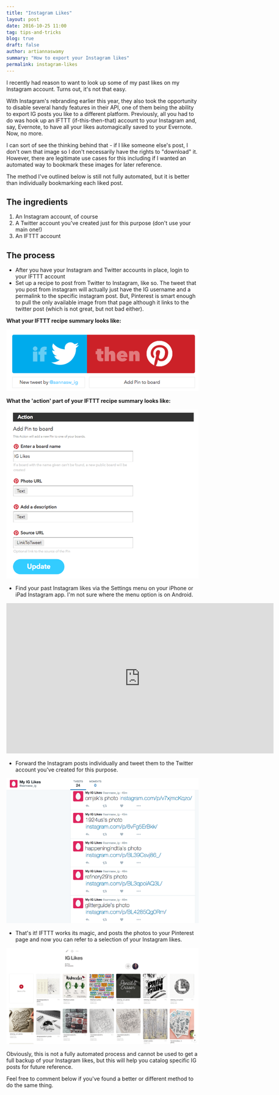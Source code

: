 ```yaml
---
title: "Instagram Likes"
layout: post
date: 2016-10-25 11:00
tag: tips-and-tricks
blog: true
draft: false
author: artiannaswamy
summary: "How to export your Instagram likes"
permalink: instagram-likes
---
```


I recently had reason to want to look up some of my past likes on my Instagram account. Turns out, it's not that easy.

With Instagram's rebranding earlier this year, they also took the opportunity to disable several handy features in their API, one of them being the ability to export IG posts you like to a different platform. Previously, all you had to do was hook up an IFTTT (if-this-then-that) account to your Instagram and, say, Evernote, to have all your likes automagically saved to your Evernote. Now, no more.

I can sort of see the thinking behind that - if I like someone else's post, I don't own that image so I don't necessarily have the rights to "download" it. However, there are legitimate use cases for this including if I wanted an automated way to bookmark these images for later reference. 

The method I've outlined below is still not fully automated, but it is better than individually bookmarking each liked post.

## The ingredients

1. An Instagram account, of course
2. A Twitter account you've created just for this purpose (don't use your main one!)
3. An IFTTT account

## The process

- After you have your Instagram and Twitter accounts in place, login to your IFTTT account
- Set up a recipe to post from Twitter to Instagram, like so. The tweet that you post from instagram will actually just have the IG username and a permalink to the specific instagram post. But, Pinterest is smart enough to pull the only available image from that page although it links to the twitter post (which is not great, but not bad either).

**What your IFTTT recipe summary looks like:**

<p align="center"><img src="https://github.com/aannasw/aannasw.github.io/blob/master/assets/images/posts/instagram-likes/ig_ifttt_recipe.png?raw=true" /></p>

**What the 'action' part of your IFTTT recipe summary looks like:**

<p align="center"><img src="https://github.com/aannasw/aannasw.github.io/blob/master/assets/images/posts/instagram-likes/ig_action.png?raw=true" /></p>

- Find your past Instagram likes via the Settings menu on your iPhone or iPad Instagram app. I'm not sure where the menu option is on Android.

<p align="center"><iframe src="https://player.vimeo.com/video/188945683" width="700" height="394" frameborder="0" webkitallowfullscreen mozallowfullscreen allowfullscreen></iframe></p>

- Forward the Instagram posts individually and tweet them to the Twitter account you've created for this purpose.

<p align="center"><img src="https://github.com/aannasw/aannasw.github.io/blob/master/assets/images/posts/instagram-likes/ig_twitter.png?raw=true" /></p>

- That's it! IFTTT works its magic, and posts the photos to your Pinterest page and now you can refer to a selection of your Instagram likes.

<p align="center"><img src="https://github.com/aannasw/aannasw.github.io/blob/master/assets/images/posts/instagram-likes/ig_pinterest.png?raw=true" /></p>

Obviously, this is not a fully automated process and cannot be used to get a full backup of your Instagram likes, but this will help you catalog specific IG posts for future reference.

Feel free to comment below if you've found a better or different method to do the same thing.
